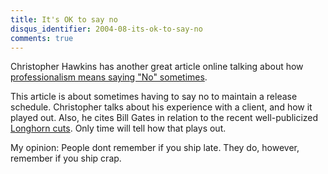 ```yaml
---
title: It's OK to say no
disqus_identifier: 2004-08-its-ok-to-say-no
comments: true
---
```


Christopher Hawkins has another great article online talking about how [professionalism means saying "No" sometimes][1].

This article is about sometimes having to say no to maintain a release schedule. Christopher talks about his experience with a client, and how it played out. Also, he cites Bill Gates in relation to the recent well-publicized [Longhorn cuts][2]. Only time will tell how that plays out.

My opinion: People dont remember if you ship late. They do, however, remember if you ship crap.

[1]:http://www.christopherhawkins.com/08-30-2004.htm#37
[2]:http://www.microsoft.com/presspass/press/2004/Aug04/08-27Target2006PR.asp
